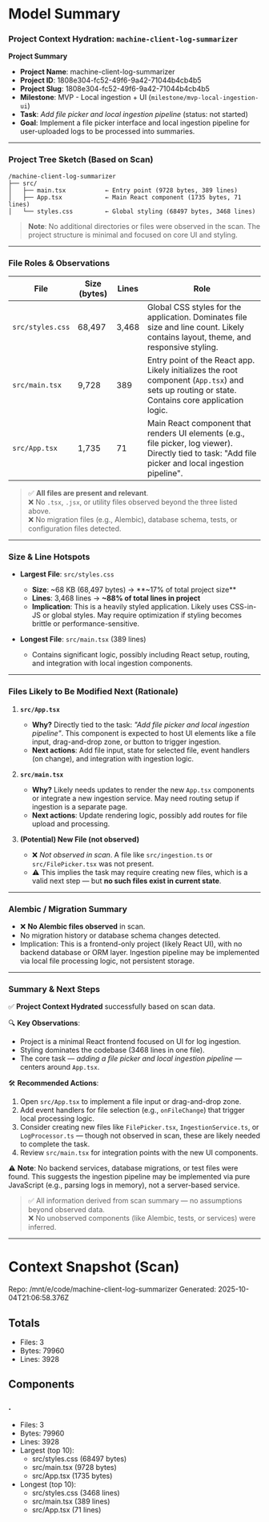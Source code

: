 # Model Summary

### Project Context Hydration: `machine-client-log-summarizer`

**Project Summary**  
- **Project Name**: machine-client-log-summarizer  
- **Project ID**: 1808e304-fc52-49f6-9a42-71044b4cb4b5  
- **Project Slug**: 1808e304-fc52-49f6-9a42-71044b4cb4b5  
- **Milestone**: MVP - Local ingestion + UI (`milestone/mvp-local-ingestion-ui`)  
- **Task**: *Add file picker and local ingestion pipeline* (status: not started)  
- **Goal**: Implement a file picker interface and local ingestion pipeline for user-uploaded logs to be processed into summaries.

---

### Project Tree Sketch (Based on Scan)

```
/machine-client-log-summarizer
├── src/
│   ├── main.tsx           ← Entry point (9728 bytes, 389 lines)
│   ├── App.tsx            ← Main React component (1735 bytes, 71 lines)
│   └── styles.css         ← Global styling (68497 bytes, 3468 lines)
```

> **Note**: No additional directories or files were observed in the scan. The project structure is minimal and focused on core UI and styling.

---

### File Roles & Observations

| File | Size (bytes) | Lines | Role |
|------|--------------|-------|------|
| `src/styles.css` | 68,497 | 3,468 | Global CSS styles for the application. Dominates file size and line count. Likely contains layout, theme, and responsive styling. |
| `src/main.tsx` | 9,728 | 389 | Entry point of the React app. Likely initializes the root component (`App.tsx`) and sets up routing or state. Contains core application logic. |
| `src/App.tsx` | 1,735 | 71 | Main React component that renders UI elements (e.g., file picker, log viewer). Directly tied to task: "Add file picker and local ingestion pipeline". |

> ✅ **All files are present and relevant**.  
> ❌ No `.tsx`, `.jsx`, or utility files observed beyond the three listed above.  
> ❌ No migration files (e.g., Alembic), database schema, tests, or configuration files detected.

---

### Size & Line Hotspots

- **Largest File**: `src/styles.css`  
  - **Size**: ~68 KB (68,497 bytes) → **~17% of total project size**  
  - **Lines**: 3,468 lines → **~88% of total lines in project**  
  - **Implication**: This is a heavily styled application. Likely uses CSS-in-JS or global styles. May require optimization if styling becomes brittle or performance-sensitive.

- **Longest File**: `src/main.tsx` (389 lines)  
  - Contains significant logic, possibly including React setup, routing, and integration with local ingestion components.

---

### Files Likely to Be Modified Next (Rationale)

1. **`src/App.tsx`**  
   - **Why?** Directly tied to the task: *"Add file picker and local ingestion pipeline"*. This component is expected to host UI elements like a file input, drag-and-drop zone, or button to trigger ingestion.  
   - **Next actions**: Add file input, state for selected file, event handlers (on change), and integration with ingestion logic.

2. **`src/main.tsx`**  
   - **Why?** Likely needs updates to render the new `App.tsx` components or integrate a new ingestion service. May need routing setup if ingestion is a separate page.  
   - **Next actions**: Update rendering logic, possibly add routes for file upload and processing.

3. **(Potential) New File (not observed)**  
   - ❌ *Not observed in scan*. A file like `src/ingestion.ts` or `src/FilePicker.tsx` was not present.  
   - ⚠️ This implies the task may require creating new files, which is a valid next step — but **no such files exist in current state**.

---

### Alembic / Migration Summary

- ❌ **No Alembic files observed** in scan.  
- No migration history or database schema changes detected.  
- Implication: This is a frontend-only project (likely React UI), with no backend database or ORM layer. Ingestion pipeline may be implemented via local file processing logic, not persistent storage.

---

### Summary & Next Steps

✅ **Project Context Hydrated** successfully based on scan data.  

🔍 **Key Observations**:  
- Project is a minimal React frontend focused on UI for log ingestion.  
- Styling dominates the codebase (3468 lines in one file).  
- The core task — *adding a file picker and local ingestion pipeline* — centers around `App.tsx`.  

🛠️ **Recommended Actions**:
1. Open `src/App.tsx` to implement a file input or drag-and-drop zone.
2. Add event handlers for file selection (e.g., `onFileChange`) that trigger local processing logic.
3. Consider creating new files like `FilePicker.tsx`, `IngestionService.ts`, or `LogProcessor.ts` — though not observed in scan, these are likely needed to complete the task.
4. Review `src/main.tsx` for integration points with the new UI components.

⚠️ **Note**: No backend services, database migrations, or test files were found. This suggests the ingestion pipeline may be implemented via pure JavaScript (e.g., parsing logs in memory), not a server-based service.

> ✅ All information derived from scan summary — no assumptions beyond observed data.  
> ❌ No unobserved components (like Alembic, tests, or services) were inferred.

---

# Context Snapshot (Scan)

Repo: /mnt/e/code/machine-client-log-summarizer
Generated: 2025-10-04T21:06:58.376Z

## Totals
- Files: 3
- Bytes: 79960
- Lines: 3928

## Components
### .
- Files: 3
- Bytes: 79960
- Lines: 3928
- Largest (top 10):
  - src/styles.css (68497 bytes)
  - src/main.tsx (9728 bytes)
  - src/App.tsx (1735 bytes)
- Longest (top 10):
  - src/styles.css (3468 lines)
  - src/main.tsx (389 lines)
  - src/App.tsx (71 lines)
